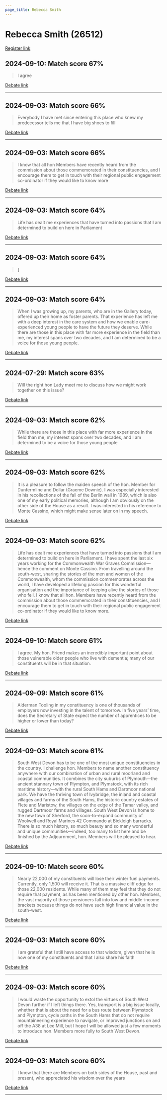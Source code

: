 ```yaml
---
page_title: Rebecca Smith
---
```


# Rebecca Smith  (26512)

[Register link](https://www.theyworkforyou.com/mp/26512/register)



## 2024-09-10: Match score 67%

>I agree

[Debate link](https://www.theyworkforyou.com/debates/?id=2024-09-10a.775.1) 

---



## 2024-09-03: Match score 66%

>Everybody I have met since entering this place who knew my predecessor tells me that I have big shoes to fill

[Debate link](https://www.theyworkforyou.com/debates/?id=2024-09-03c.236.1) 

---



## 2024-09-03: Match score 66%

>I know that all hon Members have recently heard from the commission about those commemorated in their constituencies, and I encourage them to get in touch with their regional public engagement co-ordinator if they would like to know more

[Debate link](https://www.theyworkforyou.com/debates/?id=2024-09-03c.236.1) 

---



## 2024-09-03: Match score 64%

>Life has dealt me experiences that have turned into passions that I am determined to build on here in Parliament

[Debate link](https://www.theyworkforyou.com/debates/?id=2024-09-03c.236.1) 

---



## 2024-09-03: Match score 64%

>]

[Debate link](https://www.theyworkforyou.com/debates/?id=2024-09-03c.236.1) 

---



## 2024-09-03: Match score 64%

>When I was growing up, my parents, who are in the Gallery today, offered up their home as foster parents. That experience has left me with a deep interest in the care system and how we enable care-experienced young people to have the future they deserve. While there are those in this place with far more experience in the field than me, my interest spans over two decades, and I am determined to be a voice for those young people.

[Debate link](https://www.theyworkforyou.com/debates/?id=2024-09-03c.236.1) 

---



## 2024-07-29: Match score 63%

>Will the right hon Lady meet me to discuss how we might work together on this issue?

[Debate link](https://www.theyworkforyou.com/debates/?id=2024-07-29c.1017.3) 

---



## 2024-09-03: Match score 62%

>While there are those in this place with far more experience in the field than me, my interest spans over two decades, and I am determined to be a voice for those young people

[Debate link](https://www.theyworkforyou.com/debates/?id=2024-09-03c.236.1) 

---



## 2024-09-03: Match score 62%

>It is a pleasure to follow the maiden speech of the hon. Member for Dunfermline and Dollar (Graeme Downie). I was especially interested in his recollections of the fall of the Berlin wall in 1989, which is also one of my early political memories, although I am obviously on the other side of the House as a result. I was interested in his reference to Monte Cassino, which might make sense later on in my speech.

[Debate link](https://www.theyworkforyou.com/debates/?id=2024-09-03c.236.1) 

---



## 2024-09-03: Match score 62%

>Life has dealt me experiences that have turned into passions that I am determined to build on here in Parliament. I have spent the last six years working for the Commonwealth War Graves Commission—hence the comment on Monte Cassino. From travelling around the south-west, sharing the stories of the men and women of the Commonwealth, whom the commission commemorates across the world, I have developed a lifelong passion for this wonderful organisation and the importance of keeping alive the stories of those who fell. I know that all hon. Members have recently heard from the commission about those commemorated in their constituencies, and I encourage them to get in touch with their regional public engagement co-ordinator if they would like to know more.

[Debate link](https://www.theyworkforyou.com/debates/?id=2024-09-03c.236.1) 

---



## 2024-09-10: Match score 61%

>I agree. My hon. Friend makes an incredibly important point about those vulnerable older people who live with dementia; many of our constituents will be in that situation.

[Debate link](https://www.theyworkforyou.com/debates/?id=2024-09-10a.775.1) 

---



## 2024-09-09: Match score 61%

>Alderman Tooling in my constituency is one of thousands of employers now investing in the talent of tomorrow. In five years’ time, does the Secretary of State expect the number of apprentices to be higher or lower than today?

[Debate link](https://www.theyworkforyou.com/debates/?id=2024-09-09b.548.4) 

---



## 2024-09-03: Match score 61%

>South West Devon has to be one of the most unique constituencies in the country. I challenge hon. Members to name another constituency anywhere with our combination of urban and rural moorland and coastal communities. It combines the city suburbs of Plymouth—the ancient stannary town of Plympton, and Plymstock, with its rich maritime history—with the rural South Hams and Dartmoor national park. We have the thriving town of Ivybridge, the inland and coastal villages and farms of the South Hams, the historic country estates of Flete and Maristow, the villages on the edge of the Tamar valley, and rugged Dartmoor farms and villages. South West Devon is home to the new town of Sherford, the soon-to-expand community of Woolwell and Royal Marines 42 Commando at Bickleigh barracks. There is so much history, so much beauty and so many wonderful and unique communities—indeed, too many to list here and be finished by the Adjournment, hon. Members will be pleased to hear.

[Debate link](https://www.theyworkforyou.com/debates/?id=2024-09-03c.236.1) 

---



## 2024-09-10: Match score 60%

>Nearly 22,000 of my constituents will lose their winter fuel payments. Currently, only 1,500 will receive it. That is a massive cliff edge for those 22,000 residents. While many of them may feel that they do not require that payment, as has been mentioned by other hon. Members, the vast majority of those pensioners fall into low and middle-income brackets because things do not have such high financial value in the south-west.

[Debate link](https://www.theyworkforyou.com/debates/?id=2024-09-10a.774.2) 

---



## 2024-09-03: Match score 60%

>I am grateful that I still have access to that wisdom, given that he is now one of my constituents and that I also share his faith

[Debate link](https://www.theyworkforyou.com/debates/?id=2024-09-03c.236.1) 

---



## 2024-09-03: Match score 60%

>I would waste the opportunity to extol the virtues of South West Devon further if I left things there. Yes, transport is a big issue locally, whether that is about the need for a bus route between Plymstock and Plympton, cycle paths in the South Hams that do not require mountaineering experience to navigate, or improved junctions on and off the A38 at Lee Mill, but I hope I will be allowed just a few moments to introduce hon. Members more fully to South West Devon.

[Debate link](https://www.theyworkforyou.com/debates/?id=2024-09-03c.236.1) 

---



## 2024-09-03: Match score 60%

>I know that there are Members on both sides of the House, past and present, who appreciated his wisdom over the years

[Debate link](https://www.theyworkforyou.com/debates/?id=2024-09-03c.236.1) 

---

